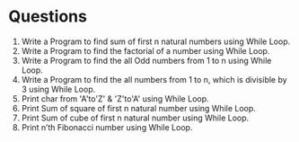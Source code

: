 # Questions
1. Write a Program to find sum of first n natural numbers using While Loop.
2. Write a Program to find the factorial of a number using While Loop.
3. Write a Program to find the all Odd numbers from 1 to n using While Loop.
4. Write a Program to find the all numbers from 1 to n, which is divisible by 3 using While Loop.
5. Print char from 'A'to'Z' & 'Z'to'A' using While Loop.
6. Print Sum of square of first n natural number using While Loop.
7. Print Sum of cube of first n natural number using While Loop.
8. Print n’th Fibonacci number using While Loop.